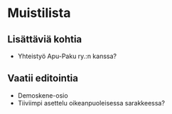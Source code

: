 # Muistilista

## Lisättäviä kohtia

 - Yhteistyö Apu-Paku ry.:n kanssa?

## Vaatii editointia

 - Demoskene-osio
 - Tiiviimpi asettelu oikeanpuoleisessa sarakkeessa?

